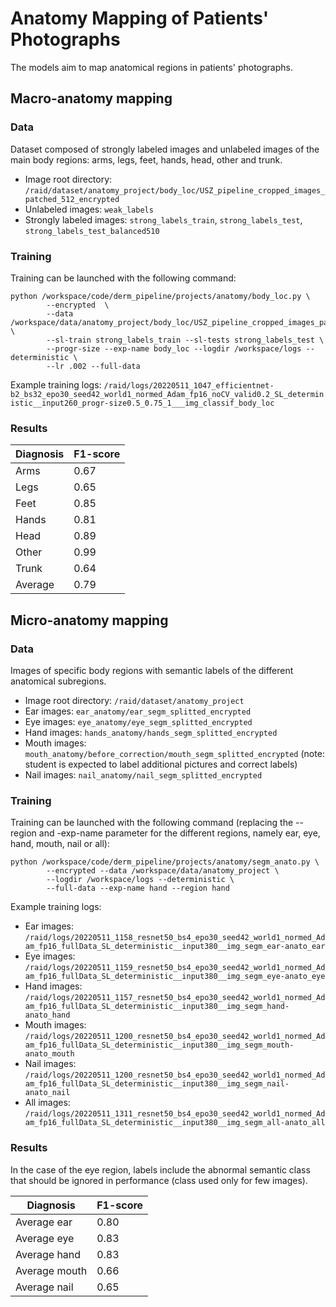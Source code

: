 # Anatomy Mapping of Patients' Photographs
The models aim to map anatomical regions in patients' photographs.

## Macro-anatomy mapping
### Data
Dataset composed of strongly labeled images and unlabeled images of the main body regions: arms, legs, feet, hands, head, other and trunk.
* Image root directory: `/raid/dataset/anatomy_project/body_loc/USZ_pipeline_cropped_images_patched_512_encrypted`
* Unlabeled images: `weak_labels`
* Strongly labeled images: `strong_labels_train`, `strong_labels_test`, `strong_labels_test_balanced510`

### Training
Training can be launched with the following command:
```
python /workspace/code/derm_pipeline/projects/anatomy/body_loc.py \
        --encrypted  \
        --data /workspace/data/anatomy_project/body_loc/USZ_pipeline_cropped_images_patched_512_encrypted \
        --sl-train strong_labels_train --sl-tests strong_labels_test \
        --progr-size --exp-name body_loc --logdir /workspace/logs --deterministic \
        --lr .002 --full-data
```
Example training logs: `/raid/logs/20220511_1047_efficientnet-b2_bs32_epo30_seed42_world1_normed_Adam_fp16_noCV_valid0.2_SL_deterministic__input260_progr-size0.5_0.75_1___img_classif_body_loc`

### Results
| Diagnosis | F1-score |
|-----------|----------|
| Arms      | 0.67     |
| Legs      | 0.65     |
| Feet      | 0.85     |
| Hands     | 0.81     |
| Head      | 0.89     |
| Other     | 0.99     |
| Trunk     | 0.64     |
| Average   | 0.79     |

## Micro-anatomy mapping
### Data
Images of specific body regions with semantic labels of the different anatomical subregions.
* Image root directory: `/raid/dataset/anatomy_project`
* Ear images: `ear_anatomy/ear_segm_splitted_encrypted`
* Eye images: `eye_anatomy/eye_segm_splitted_encrypted`
* Hand images: `hands_anatomy/hands_segm_splitted_encrypted`
* Mouth images: `mouth_anatomy/before_correction/mouth_segm_splitted_encrypted` (note: student is expected to label additional pictures and correct labels)
* Nail images: `nail_anatomy/nail_segm_splitted_encrypted`

### Training
Training can be launched with the following command (replacing the --region and -exp-name parameter for the different regions, namely ear, eye, hand, mouth, nail or all):
```
python /workspace/code/derm_pipeline/projects/anatomy/segm_anato.py \
        --encrypted --data /workspace/data/anatomy_project \
        --logdir /workspace/logs --deterministic \
        --full-data --exp-name hand --region hand
```
Example training logs:
* Ear images: `/raid/logs/20220511_1158_resnet50_bs4_epo30_seed42_world1_normed_Adam_fp16_fullData_SL_deterministic__input380__img_segm_ear-anato_ear`
* Eye images: `/raid/logs/20220511_1159_resnet50_bs4_epo30_seed42_world1_normed_Adam_fp16_fullData_SL_deterministic__input380__img_segm_eye-anato_eye`
* Hand images: `/raid/logs/20220511_1157_resnet50_bs4_epo30_seed42_world1_normed_Adam_fp16_fullData_SL_deterministic__input380__img_segm_hand-anato_hand`
* Mouth images: `/raid/logs/20220511_1200_resnet50_bs4_epo30_seed42_world1_normed_Adam_fp16_fullData_SL_deterministic__input380__img_segm_mouth-anato_mouth`
* Nail images: `/raid/logs/20220511_1200_resnet50_bs4_epo30_seed42_world1_normed_Adam_fp16_fullData_SL_deterministic__input380__img_segm_nail-anato_nail`
* All images: `/raid/logs/20220511_1311_resnet50_bs4_epo30_seed42_world1_normed_Adam_fp16_fullData_SL_deterministic__input380__img_segm_all-anato_all`

### Results
In the case of the eye region, labels include the abnormal semantic class that should be ignored in performance (class used only for few images).

| Diagnosis        | F1-score |
|------------------|----------|
| Average ear      | 0.80     |
| Average eye      | 0.83     |
| Average hand     | 0.83     |
| Average mouth    | 0.66     |
| Average nail     | 0.65     |
